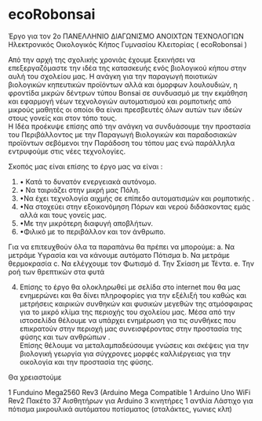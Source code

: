 # ecoRobonsai
Έργο για τον 2ο ΠΑΝΕΛΛΗΝΙΟ ΔΙΑΓΩΝΙΣΜΟ ΑΝΟΙΧΤΩΝ ΤΕΧΝΟΛΟΓΙΩΝ Ηλεκτρονικός Οικολογικός Κήπος  Γυμνασίου Κλειτορίας ( ecoRobonsai )

Από την αρχή της σχολικής χρονιάς έχουμε ξεκινήσει να επεξεργαζόμαστε την ιδέα της κατασκευής ενός βιολογικού κήπου στην αυλή του σχολείου μας. 
Η ανάγκη για την παραγωγή ποιοτικών βιολογικών κηπευτικών προϊόντων αλλά και όμορφων λουλουδιών, η φροντίδα μικρών δέντρων τύπου Bonsai σε συνδυασμό με την εκμάθηση και  εφαρμογή  νέων τεχνολογιών αυτοματισμού και ρομποτικής από μικρούς μαθητές οι οποίοι θα είναι πρεσβευτές όλων αυτών των ιδεών στους γονείς και στον τόπο τους.  
Η  Ιδέα προέκυψε επίσης από την ανάγκη να συνδυάσουμε την προστασία του Περιβάλλοντος με την Παραγωγή Βιολογικών και παραδοσιακών προϊόντων σεβόμενοι την Παράδοση του τόπου μας ενώ παράλληλα εντρυφούμε στις νέες τεχνολογίες.  

Σκοπός μας είναι επίσης το έργο μας να είναι :
1) • Κατά το δυνατόν ενεργειακά αυτόνομο. 
2) • Να ταιριάζει στην μικρή μας Πόλη. 
3) •Να έχει τεχνολογία αιχμής σε επίπεδο αυτοματισμών και ρομποτικής . 
4) •Να  στοχεύει στην  εξοικονόμηση Πόρων και νερού διδάσκοντας εμάς αλλά και τους γονείς μας. 
5) •Με την μικρότερη διαφυγή αποβλήτων. 
6) •Φιλικό με το περιβάλλον και τον άνθρωπο. 

Για να επιτευχθούν όλα τα παραπάνω θα πρέπει να μπορούμε:
a.	Να μετράμε Υγρασία και να κάνουμε αυτόματο Πότισμα 
b.	Να μετράμε θερμοκρασία 
c.	Να ελέγχουμε τον Φωτισμό 
d.	Την Σκίαση με Τέντα. 
e.	Την ροή των θρεπτικών στα φυτά 

4)	Επίσης το έργο θα ολοκληρωθεί με σελίδα στο internet που θα μας ενημερώνει και θα δίνει πληροφορίες για την εξέλιξή του καθώς και μετρήσεις καιρικών συνθηκών και φυσικών μεγεθών της ατμόσφαιρας για το μικρό κλίμα της περιοχής του σχολείου μας.                        Μέσα από την ιστοσελίδα θέλουμε  να υπάρχει ενημέρωση για τις συνθήκες που επικρατούν στην περιοχή μας συνεισφέροντας στην προστασία της φύσης και των ανθρώπων .  
Επίσης θέλουμε να μεταλαμπαδεύσουμε γνώσεις και σκέψεις για την βιολογική γεωργία για σύγχρονες μορφές καλλιέργειας για την οικολογία και την προστασία της φύσης.

Θα  χρειαστούμε

1 Funduino Mega2560 Rev3 (Arduino Mega Compatible
1 Arduino Uno WiFi Rev2
Πακέτο 37 Αισθητήρων για Arduino
3 κινητήρες
1 αντλία
Λάστιχο για πότισμα
μικρουλικά αυτόματου ποτίσματος (σταλάκτες, γωνιες κλπ)
